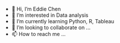 - 👋 Hi, I’m Eddie Chen
- 👀 I’m interested in Data analysis
- 🌱 I’m currently learning Python, R, Tableau
- 💞️ I’m looking to collaborate on ...
- 📫 How to reach me ...

<!---
tpg9211/tpg9211 is a ✨ special ✨ repository because its `README.md` (this file) appears on your GitHub profile.
You can click the Preview link to take a look at your changes.
--->
